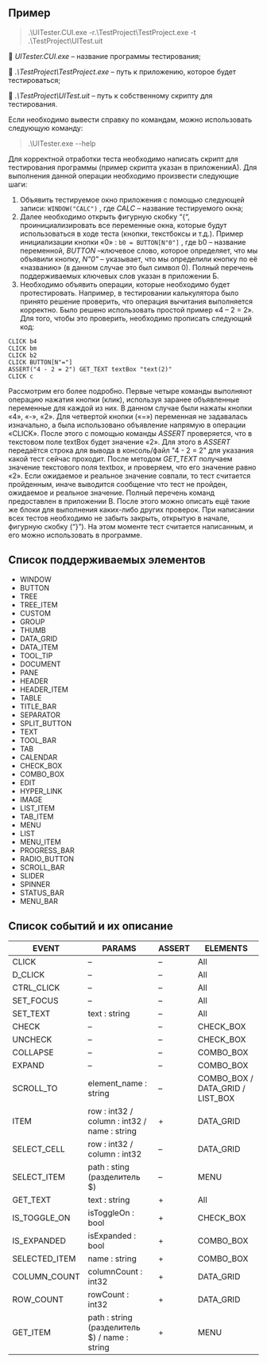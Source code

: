 <h2>Пример</h2>

>.\UITester.CUI.exe -r.\TestProject\TestProject.exe -t .\TestProject\UITest.uit 

	*UITester.CUI.exe* – название программы тестирования;

	*.\TestProject\TestProject.exe* – путь к приложению, которое будет тестироваться;

	*.\TestProject\UITest.uit* – путь к собственному скрипту для тестирования.

Если необходимо вывести справку по командам, можно использовать следующую команду:

>.\UITester.exe --help

Для корректной отработки теста необходимо написать скрипт для тестирования программы (пример скрипта указан в приложенииА). Для выполнения данной операции необходимо произвести следующие шаги:
1.	Объявить тестируемое окно приложения с помощью следующей записи: `WINDOW("CALC")` , где *CALC* – название тестируемого окна;
2.	Далее необходимо открыть фигурную скобку “{“, проинициализировать все переменные окна, которые будут использоваться в ходе теста (кнопки, текстбоксы и т.д.). Пример инициализации кнопки «0» : `b0 = BUTTON[N"0"]` , где b0 – название переменной, *BUTTON* –ключевое слово, которое определяет, что мы объявили кнопку, *N"0"* – указывает, что мы определили кнопку по её «названию» (в данном случае это был символ 0). Полный перечень поддерживаемых ключевых слов указан в приложении Б.
3.	Необходимо объявить операции, которые необходимо будет протестировать. Например, в тестировании калькулятора было принято решение проверить, что операция вычитания выполняется корректно. Было решено использовать простой пример «4 – 2 = 2». Для того, чтобы это проверить, необходимо прописать следующий код:

```
CLICK b4
CLICK bm
CLICK b2
CLICK BUTTON[N"="]
ASSERT("4 - 2 = 2") GET_TEXT textBox "text(2)" 
CLICK c
```

Рассмотрим его более подробно. Первые четыре команды выполняют операцию нажатия кнопки (клик), используя заранее объявленные переменные для каждой из них. В данном случае были нажаты кнопки «4», «-», «2». Для четвертой кнопки («=») переменная не задавалась изначально, а была использовано объявление напрямую в операции «CLICK». 
После этого с помощью команды *ASSERT* проверяется, что в текстовом поле textBox будет значение «2». Для этого в *ASSERT* передаётся строка для вывода в консоль/файл "4 - 2 = 2" для указания какой тест сейчас проходит. После методом *GET_TEXT* получаем значение текстового поля textbox, и проверяем, что его значение равно «2». Если ожидаемое и реальное значение совпали, то тест считается пройденным, иначе выводится сообщение что тест не пройден, ожидаемое и реальное значение. Полный перечень команд предоставлен в приложении В.
После этого можно описать ещё такие же блоки для выполнения каких-либо других проверок. При написании всех тестов необходимо не забыть закрыть, открытую в начале, фигурную скобку (“}”). На этом моменте тест считается написанным, и его можно использовать в программе.

<h2>Список поддерживаемых элементов</h2>

- WINDOW
- BUTTON
- TREE
- TREE_ITEM
- CUSTOM
- GROUP
- THUMB
- DATA_GRID
- DATA_ITEM
- TOOL_TIP
- DOCUMENT
- PANE
- HEADER
- HEADER_ITEM
- TABLE
- TITLE_BAR
- SEPARATOR
- SPLIT_BUTTON
- TEXT
- TOOL_BAR
- TAB
- CALENDAR
- CHECK_BOX
- COMBO_BOX
- EDIT
- HYPER_LINK
- IMAGE
- LIST_ITEM
- TAB_ITEM
- MENU
- LIST
- MENU_ITEM
- PROGRESS_BAR
- RADIO_BUTTON
- SCROLL_BAR
- SLIDER
- SPINNER
- STATUS_BAR
- MENU_BAR

<h2>Список событий и их описание</h2>

| EVENT         | PARAMS                                               | ASSERT | ELEMENTS                            |
|---------------|------------------------------------------------------|--------|-------------------------------------|
| CLICK         | –                                                    | –      | All                                 |
| D_CLICK       | –                                                    | –      | All                                 |
| CTRL_CLICK    | –                                                    | –      | All                                 |
| SET_FOCUS     | –                                                    | –      | All                                 |
| SET_TEXT      | text : string                                        | –      | All                                 |
| CHECK         | –                                                    | –      | CHECK_BOX                           |
| UNCHECK       | –                                                    | –      | CHECK_BOX                           |
| COLLAPSE      | –                                                    | –      | COMBO_BOX                           |
| EXPAND        | –                                                    | –      | COMBO_BOX                           |
| SCROLL_TO     | element_name   : string                              | –      |  COMBO_BOX /  DATA_GRID / LIST_BOX  |
| ITEM          | row : int32 /     column : int32 /     name : string | +      | DATA_GRID                           |
| SELECT_CELL   | row   : int32 /     column : int32                   | –      | DATA_GRID                           |
| SELECT_ITEM   | path : sting (разделитель $)                         | –      | MENU                                |
| GET_TEXT      | text   : string                                      | +      | All                                 |
| IS_TOGGLE_ON  | isToggleOn : bool                                    |  +     | CHECK_BOX                           |
| IS_EXPANDED   | isExpanded   : bool                                  | +      | COMBO_BOX                           |
| SELECTED_ITEM | name : string                                        | +      | COMBO_BOX                           |
| COLUMN_COUNT  | columnCount   : int32                                | +      | DATA_GRID                           |
| ROW_COUNT     | rowCount : int32                                     | +      | DATA_GRID                           |
| GET_ITEM      | path   : string (разделитель $) /     name : string  | +      | MENU                                |
